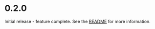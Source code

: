 # 0.2.0

Initial release - feature complete. See the [README](https://github.com/starkandwayne/pg-multi-exporter/blob/main/README.md) for more information.
